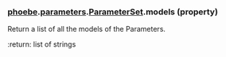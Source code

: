 ### [phoebe](phoebe.md).[parameters](phoebe.parameters.md).[ParameterSet](phoebe.parameters.ParameterSet.md).models (property)




Return a list of all the models of the Parameters.

:return: list of strings

